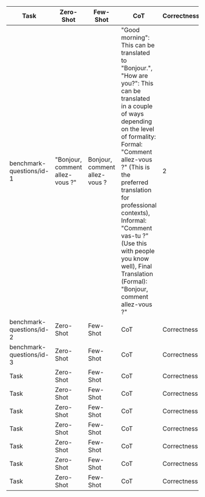 | Task | Zero-Shot | Few-Shot | CoT | Correctness | Clarity | Completeness | Conciseness |
| --------- | --------- | --------- | --------- | --------- | --------- | --------- | --------- |
| benchmark-questions/id-1 | "Bonjour, comment allez-vous ?" | Bonjour, comment allez-vous ? | "Good morning": This can be translated to "Bonjour.", "How are you?": This can be translated in a couple of ways depending on the level of formality: Formal: "Comment allez-vous ?" (This is the preferred translation for professional contexts), Informal: "Comment vas-tu ?" (Use this with people you know well), Final Translation (Formal): "Bonjour, comment allez-vous ?" | 2 | 3 | 3 | 3 |
| benchmark-questions/id-2 | Zero-Shot | Few-Shot | CoT | Correctness | Clarity | Completeness | Conciseness |
| benchmark-questions/id-3 | Zero-Shot | Few-Shot | CoT | Correctness | Clarity | Completeness | Conciseness |
| Task | Zero-Shot | Few-Shot | CoT | Correctness | Clarity | Completeness | Conciseness |
| Task | Zero-Shot | Few-Shot | CoT | Correctness | Clarity | Completeness | Conciseness |
| Task | Zero-Shot | Few-Shot | CoT | Correctness | Clarity | Completeness | Conciseness |
| Task | Zero-Shot | Few-Shot | CoT | Correctness | Clarity | Completeness | Conciseness |
| Task | Zero-Shot | Few-Shot | CoT | Correctness | Clarity | Completeness | Conciseness |
| Task | Zero-Shot | Few-Shot | CoT | Correctness | Clarity | Completeness | Conciseness |
| Task | Zero-Shot | Few-Shot | CoT | Correctness | Clarity | Completeness | Conciseness |